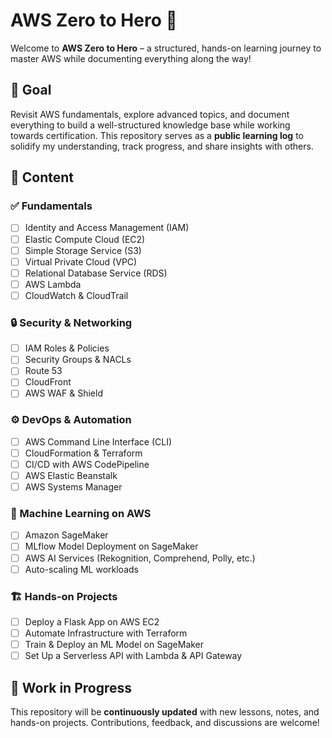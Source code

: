 # AWS Zero to Hero 🚀

Welcome to **AWS Zero to Hero** – a structured, hands-on learning journey to master AWS while documenting everything along the way!

## 🎯 Goal  

Revisit AWS fundamentals, explore advanced topics, and document everything to build a well-structured knowledge base while working towards certification. This repository serves as a **public learning log** to solidify my understanding, track progress, and share insights with others.

## 📌 Content  

### ✅ Fundamentals  
- [ ] Identity and Access Management (IAM)  
- [ ] Elastic Compute Cloud (EC2)  
- [ ] Simple Storage Service (S3)  
- [ ] Virtual Private Cloud (VPC)  
- [ ] Relational Database Service (RDS)  
- [ ] AWS Lambda  
- [ ] CloudWatch & CloudTrail  

### 🔒 Security & Networking  
- [ ] IAM Roles & Policies  
- [ ] Security Groups & NACLs  
- [ ] Route 53  
- [ ] CloudFront  
- [ ] AWS WAF & Shield  

### ⚙️ DevOps & Automation  
- [ ] AWS Command Line Interface (CLI)  
- [ ] CloudFormation & Terraform  
- [ ] CI/CD with AWS CodePipeline  
- [ ] AWS Elastic Beanstalk  
- [ ] AWS Systems Manager  

### 🤖 Machine Learning on AWS  
- [ ] Amazon SageMaker  
- [ ] MLflow Model Deployment on SageMaker  
- [ ] AWS AI Services (Rekognition, Comprehend, Polly, etc.)  
- [ ] Auto-scaling ML workloads  

### 🏗️ Hands-on Projects  
- [ ] Deploy a Flask App on AWS EC2  
- [ ] Automate Infrastructure with Terraform  
- [ ] Train & Deploy an ML Model on SageMaker  
- [ ] Set Up a Serverless API with Lambda & API Gateway  

## 🚀 Work in Progress  

This repository will be **continuously updated** with new lessons, notes, and hands-on projects. Contributions, feedback, and discussions are welcome!  

